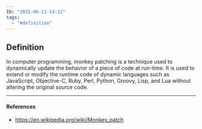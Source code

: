 ```yaml
---
ID: "2025-06-11-14:12"
tags:
  - "#definition"
---
```

## Definition

In computer programming, monkey patching is a technique used to dynamically update the behavior of a piece of code at run-time. It is used to extend or modify the runtime code of dynamic languages such as JavaScript, Objective-C, Ruby, Perl, Python, Groovy, Lisp, and Lua without altering the original source code.

---
#### References
- https://en.wikipedia.org/wiki/Monkey_patch